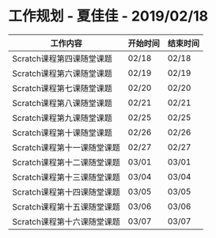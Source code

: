 # 工作规划 - 夏佳佳 - 2019/02/18

工作内容 | 开始时间 | 结束时间
-|-|-
Scratch课程第四课随堂课题 | 02/18 | 02/18
Scratch课程第六课随堂课题 | 02/19 | 02/19
Scratch课程第七课随堂课题 | 02/20 | 02/20
Scratch课程第八课随堂课题 | 02/21 | 02/21
Scratch课程第九课随堂课题 | 02/25 | 02/25
Scratch课程第十课随堂课题 | 02/26 | 02/26
Scratch课程第十一课随堂课题 | 02/27 | 02/27
Scratch课程第十二课随堂课题 | 03/01 | 03/01
Scratch课程第十三课随堂课题 | 03/04 | 03/04
Scratch课程第十四课随堂课题 | 03/05 | 03/05
Scratch课程第十五课随堂课题 | 03/06 | 03/06
Scratch课程第十六课随堂课题 | 03/07 | 03/07